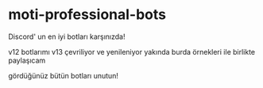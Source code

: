# moti-professional-bots
Discord' un en iyi botları karşınızda!

v12 botlarımı v13 çevriliyor ve yenileniyor
yakında burda örnekleri ile birlikte paylaşıcam

gördüğünüz bütün botları unutun!

